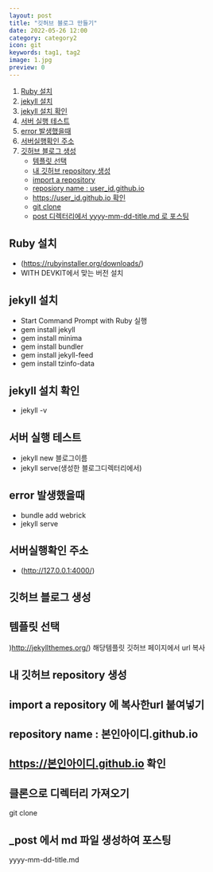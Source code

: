 ```yaml
---
layout: post
title: "깃허브 블로그 만들기"
date: 2022-05-26 12:00
category: category2
icon: git
keywords: tag1, tag2
image: 1.jpg
preview: 0
---
```


1. [Ruby 설치](#ruby-설치)
2. [jekyll 설치](#jekyll-설치)
3. [jekyll 설치 확인](#jekyll-설치-확인)
4. [서버 실행 테스트](#서버-실행-테스트)
5. [error 발생했을때](#error-발생했을때)
6. [서버실행확인 주소](#서버실행확인-주소)
7. [깃허브 블로그 생성](#깃허브-블로그-생성)
   - [템플릿 선택](#템플릿-선택)
   - [내 깃허브 repository 생성](#내-깃허브-repository-생성)
   - [import a repository](#import-a-repository-에-복사한url-붙여넣기)
   - [reposiory name : user_id.github.io](#repository-name--본인아이디githubio)
   - [https://user_id.github.io 확인](#https본인아이디githubio-확인)
   - [git clone](#클론으로-디렉터리-가져오기)
   - [post 디렉터리에서 yyyy-mm-dd-title.md 로 포스팅](#_post-에서-md-파일-생성하여-포스팅)

## Ruby 설치

- (https://rubyinstaller.org/downloads/)
- WITH DEVKIT에서 맞는 버전 설치

## jekyll 설치

- Start Command Prompt with Ruby 실행
- gem install jekyll
- gem install minima
- gem install bundler
- gem install jekyll-feed
- gem install tzinfo-data

## jekyll 설치 확인

- jekyll -v

## 서버 실행 테스트

- jekyll new 블로그이름
- jekyll serve(생성한 블로그디렉터리에서)

## error 발생했을때

- bundle add webrick
- jekyll serve

## 서버실행확인 주소

- (http://127.0.0.1:4000/)

## 깃허브 블로그 생성

## 템플릿 선택

)http://jekyllthemes.org/)
해당템플릿 깃허브 페이지에서 url 복사

## 내 깃허브 repository 생성

## import a repository 에 복사한url 붙여넣기

## repository name : 본인아이디.github.io

## https://본인아이디.github.io 확인

## 클론으로 디렉터리 가져오기

git clone

## \_post 에서 md 파일 생성하여 포스팅

yyyy-mm-dd-title.md
